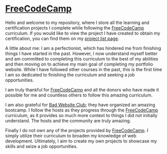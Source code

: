 # [FreeCodeCamp]

Hello and welcome to my repository, where I store all the learning and certification projects I complete while following the [FreeCodeCamp] curriculum. If you would like to view the project I have created to obtain my certification, you can find them on my [project list page].

A little about me: I am a perfectionist, which has hindered me from finishing things I have started in the past. However, I now understand myself better and am committed to completing this curriculum to the best of my abilities and then moving on to achieve my main goal of completing my portfolio website. While I have followed other courses in the past, this is the first time I am so dedicated to finishing the curriculum and seeking a job opportunities.

I am truly thankful for [FreeCodeCamp] and all the donors who have made it possible for me and countless others to follow this amazing curriculum.

I am also grateful for [Bad Website Club]; they have organized an amazing bootcamp. I follow the hosts as they progress through the [FreeCodeCamp] curriculum, as it provides so much more context to things I did not initially understand. The hosts and the community are truly amazing.

Finally I do not own any of the projects provided by [FreeCodeCamp]. I simply utilize their curriculum to broaden my knowledge of web development. Ultimately, I aim to create my own projects to showcase my skills and seize a job opportunities.

[FreeCodeCamp]: https://www.freecodecamp.org
[project list page]: https://eboy-fcc-certification-projects.netlify.app
[Bad Website Club]: https://badwebsite.club